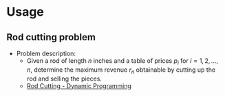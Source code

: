 # Usage
## Rod cutting problem
- Problem description: 
  - Given a rod of length $n$ inches and a table of prices $p_i$ for $i=1,2,...,n$, determine the maximum revenue $r_n$ obtainable by cutting up the rod and selling the pieces. 
  - [Rod Cutting - Dynamic Programming](https://www.youtube.com/watch?v=ElFrskby_7M)
